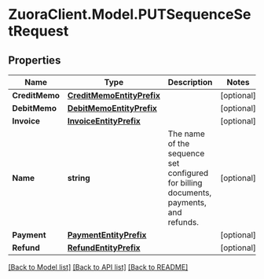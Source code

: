 # ZuoraClient.Model.PUTSequenceSetRequest

## Properties

Name | Type | Description | Notes
------------ | ------------- | ------------- | -------------
**CreditMemo** | [**CreditMemoEntityPrefix**](CreditMemoEntityPrefix.md) |  | [optional] 
**DebitMemo** | [**DebitMemoEntityPrefix**](DebitMemoEntityPrefix.md) |  | [optional] 
**Invoice** | [**InvoiceEntityPrefix**](InvoiceEntityPrefix.md) |  | [optional] 
**Name** | **string** | The name of the sequence set configured for billing documents, payments, and refunds.  | [optional] 
**Payment** | [**PaymentEntityPrefix**](PaymentEntityPrefix.md) |  | [optional] 
**Refund** | [**RefundEntityPrefix**](RefundEntityPrefix.md) |  | [optional] 

[[Back to Model list]](../README.md#documentation-for-models) [[Back to API list]](../README.md#documentation-for-api-endpoints) [[Back to README]](../README.md)

